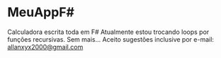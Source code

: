 # MeuAppF#
Calculadora escrita toda em F#
Atualmente estou trocando loops por funções recursivas.
Sem mais...
Aceito sugestões inclusive por e-mail: allanxyx2000@gmail.com
